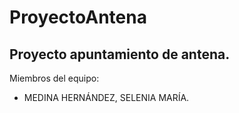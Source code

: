 # ProyectoAntena
## Proyecto apuntamiento de antena.

Miembros del equipo: 
- MEDINA HERNÁNDEZ, SELENIA MARÍA.



